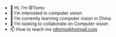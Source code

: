 - 👋 Hi, I’m @Tomo
- 👀 I’m interested in computer vision
- 🌱 I’m currently learning computer vision in China
- 💞️ I’m looking to collaborate on Computer vision
- 📫 How to reach me rdtomo@hotmail.com

<!---
Balasolina/Balasolina is a ✨ special ✨ repository because its `README.md` (this file) appears on your GitHub profile.
You can click the Preview link to take a look at your changes.
--->
